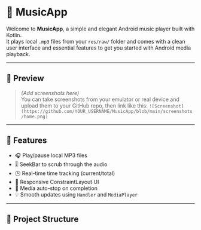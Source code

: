 # 🎵 MusicApp

Welcome to **MusicApp**, a simple and elegant Android music player built with Kotlin.  
It plays local `.mp3` files from your `res/raw/` folder and comes with a clean user interface and essential features to get you started with Android media playback.

---

## 📱 Preview

> *(Add screenshots here)*  
> You can take screenshots from your emulator or real device and upload them to your GitHub repo, then link like this:
> `![Screenshot](https://github.com/YOUR_USERNAME/MusicApp/blob/main/screenshots/home.png)`

---

## 🚀 Features

- 🎧 Play/pause local MP3 files
- 🎚️ SeekBar to scrub through the audio
- 🕒 Real-time time tracking (current/total)
- 📱 Responsive ConstraintLayout UI
- 🎯 Media auto-stop on completion
- 💡 Smooth updates using `Handler` and `MediaPlayer`

---

## 📂 Project Structure

